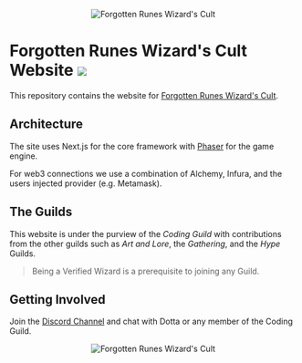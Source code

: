 <p align="center">
  <img src="./public/static/img/twitter-banner.jpg" title="Forgotten Runes Wizard's Cult">
</p>

# Forgotten Runes Wizard's Cult Website <a href="https://discord.com/invite/forgottenrunes"><img src="https://img.shields.io/discord/853432452181262346?color=5865F2&label=Discord&logo=discord" /></a>

This repository contains the website for [Forgotten Runes Wizard's Cult](https://forgottenrunes.com).

## Architecture

The site uses Next.js for the core framework with [Phaser](http://phaser.io/) for the game engine.

For web3 connections we use a combination of Alchemy, Infura, and the users injected provider (e.g. Metamask).

## The Guilds

This website is under the purview of the _Coding Guild_ with contributions from the other guilds such as _Art and Lore_, the _Gathering_, and the _Hype_ Guilds.

> Being a Verified Wizard is a prerequisite to joining any Guild.

## Getting Involved

Join the [Discord Channel](https://discord.com/invite/forgottenrunes) and chat with Dotta or any member of the Coding Guild.

<p align="center">
  <img src="./public/static/img/OSbanner.png" title="Forgotten Runes Wizard's Cult">
</p>

